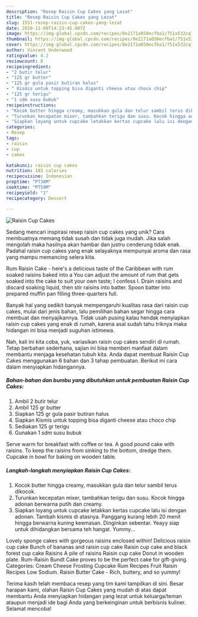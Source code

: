 ```yaml
---
description: "Resep Raisin Cup Cakes yang Lezat"
title: "Resep Raisin Cup Cakes yang Lezat"
slug: 1551-resep-raisin-cup-cakes-yang-lezat
date: 2020-11-09T14:23:45.007Z
image: https://img-global.cpcdn.com/recipes/8e2171a050ecfba1/751x532cq70/raisin-cup-cakes-foto-resep-utama.jpg
thumbnail: https://img-global.cpcdn.com/recipes/8e2171a050ecfba1/751x532cq70/raisin-cup-cakes-foto-resep-utama.jpg
cover: https://img-global.cpcdn.com/recipes/8e2171a050ecfba1/751x532cq70/raisin-cup-cakes-foto-resep-utama.jpg
author: Vincent Underwood
ratingvalue: 4.2
reviewcount: 8
recipeingredient:
- "2 butir telur"
- "125 gr butter"
- "125 gr gula pasir butiran halus"
- " Kismis untuk topping bisa diganti cheese atau choco chip"
- "125 gr terigu"
- "1 sdm susu bubuk"
recipeinstructions:
- "Kocok butter hingga creamy, masukkan gula dan telur sambil terus dikocok."
- "Turunkan kecepatan mixer, tambahkan terigu dan susu. Kocok hingga adonan berwarna putih dan creamy."
- "Siapkan loyang untuk cupcake letakkan kertas cupcake lalu isi dengan adonan. Tambah kismis di atasnya. Panggang kurang lebih 20 menit hingga berwarna kuning keemasan. Dinginkan sebentar. Yeayy siap untuk dihidangkan bersama teh hangat. Yummy..."
categories:
- Resep
tags:
- raisin
- cup
- cakes

katakunci: raisin cup cakes 
nutrition: 183 calories
recipecuisine: Indonesian
preptime: "PT38M"
cooktime: "PT59M"
recipeyield: "1"
recipecategory: Dessert

---
```



![Raisin Cup Cakes](https://img-global.cpcdn.com/recipes/8e2171a050ecfba1/751x532cq70/raisin-cup-cakes-foto-resep-utama.jpg)

Sedang mencari inspirasi resep raisin cup cakes yang unik? Cara membuatnya memang tidak susah dan tidak juga mudah. Jika salah mengolah maka hasilnya akan hambar dan justru cenderung tidak enak. Padahal raisin cup cakes yang enak selayaknya mempunyai aroma dan rasa yang mampu memancing selera kita.

Rum Raisin Cake - here&#39;s a delicious taste of the Caribbean with rum soaked raisins baked into a You can adjust the amount of rum that gets soaked into the cake to suit your own taste; I confess I. Drain raisins and discard soaking liquid, then stir raisins into batter. Spoon batter into prepared muffin pan filling three-quarters full.

Banyak hal yang sedikit banyak mempengaruhi kualitas rasa dari raisin cup cakes, mulai dari jenis bahan, lalu pemilihan bahan segar hingga cara membuat dan menyajikannya. Tidak usah pusing kalau hendak menyiapkan raisin cup cakes yang enak di rumah, karena asal sudah tahu triknya maka hidangan ini bisa menjadi suguhan istimewa.


Nah, kali ini kita coba, yuk, variasikan raisin cup cakes sendiri di rumah. Tetap berbahan sederhana, sajian ini bisa memberi manfaat dalam membantu menjaga kesehatan tubuh kita. Anda dapat membuat Raisin Cup Cakes menggunakan 6 bahan dan 3 tahap pembuatan. Berikut ini cara dalam menyiapkan hidangannya.

<!--inarticleads1-->

##### Bahan-bahan dan bumbu yang dibutuhkan untuk pembuatan Raisin Cup Cakes:

1. Ambil 2 butir telur
1. Ambil 125 gr butter
1. Siapkan 125 gr gula pasir butiran halus
1. Siapkan  Kismis untuk topping bisa diganti cheese atau choco chip
1. Sediakan 125 gr terigu
1. Gunakan 1 sdm susu bubuk


Serve warm for breakfast with coffee or tea. A good pound cake with raisins. To keep the raisins from sinking to the bottom, dredge them. Cupcake in bowl for baking on wooden table. 

<!--inarticleads2-->

##### Langkah-langkah menyiapkan Raisin Cup Cakes:

1. Kocok butter hingga creamy, masukkan gula dan telur sambil terus dikocok.
1. Turunkan kecepatan mixer, tambahkan terigu dan susu. Kocok hingga adonan berwarna putih dan creamy.
1. Siapkan loyang untuk cupcake letakkan kertas cupcake lalu isi dengan adonan. Tambah kismis di atasnya. Panggang kurang lebih 20 menit hingga berwarna kuning keemasan. Dinginkan sebentar. Yeayy siap untuk dihidangkan bersama teh hangat. Yummy...


Lovely sponge cakes with gorgeous raisins enclosed within! Delicious raisin cup cake Bunch of bananas and raisin cup cake Raisin cup cake and black forest cup cake Raisins A pile of raisins Raisin cup cake Donut in wooden plate. Rum-Raisin Bundt Cake proves to be the perfect cake for gift-giving. Categories: Cream Cheese Frosting Cupcake Rum Recipes Fruit Raisin Recipes Low Sodium. Raisin Butter Cake - Rich, buttery, and so yummy! 

Terima kasih telah membaca resep yang tim kami tampilkan di sini. Besar harapan kami, olahan Raisin Cup Cakes yang mudah di atas dapat membantu Anda menyiapkan hidangan yang lezat untuk keluarga/teman ataupun menjadi ide bagi Anda yang berkeinginan untuk berbisnis kuliner. Selamat mencoba!
